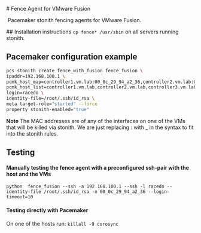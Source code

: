 # Fence Agent for VMware Fusion

 Pacemaker stonith fencing agents for VMware Fusion.

## Installation instructions
`cp fence* /usr/sbin` on all servers running stonith.

## Pacemaker configuration example

```bash
pcs stonith create fence_with_fusion fence_fusion \
ipaddr=192.168.100.1 \
pcmk_host_map=controller1.vm.lab:00_0c_29_94_a2_36,controller2.vm.lab:00_0c_29_87_5f_a3,controller3.vm.lab:00_0c_29_81_19_cd \
pcmk_host_list=controller1.vm.lab,controller2.vm.lab,controller3.vm.lab \
login=racedo \
identity-file=/root/.ssh/id_rsa \
meta target-role="started" --force
property stonith-enabled="true"
```

**Note**
   The MAC addresses are of any of the interfaces on one of the
VMs that will be killed via stonith.  We are just replacing : with _ in the
syntax to fit into the stonith rules.

## Testing
#### Manually testing the fence agent with a preconfigured ssh-pair with the host and the VMs

   `python  fence_fusion --ssh -a 192.168.100.1 --ssh -l racedo --identity-file /root/.ssh/id_rsa -n 00_0c_29_94_a2_36 --login-timeout=10`

#### Testing directly with Pacemaker
   On one of the hosts run: `killall -9 corosync`
